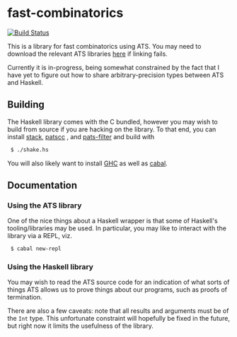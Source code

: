 # fast-combinatorics

[![Build Status](https://travis-ci.org/vmchale/fast-combinatorics.svg?branch=master)](https://travis-ci.org/vmchale/fast-combinatorics)

This is a library for fast combinatorics using ATS. You may need to download the 
relevant ATS libraries
[here](http://www.ats-lang.org/Downloads.html#Install_of_ATS2_include) if
linking fails.

Currently it is in-progress, being somewhat constrained by the fact that I have
yet to figure out how to share arbitrary-precision types between ATS and Haskell.

## Building

The Haskell library comes with the C bundled, however you may wish to build from
source if you are hacking on the library. To that end, you can install
[stack](http://haskellstack.org/), [patscc](http://www.ats-lang.org/Downloads.html) , and
[pats-filter](https://github.com/Hibou57/PostiATS-Utilities) and build with

```bash
 $ ./shake.hs
```

You will also likely want to install
[GHC](https://www.haskell.org/ghc/download.html) as well as
[cabal](https://www.haskell.org/cabal/).

## Documentation

### Using the ATS library

One of the nice things about a Haskell wrapper is that some of Haskell's
tooling/libraries may be used. In particular, you may like to interact with the
library via a REPL, viz.

```bash
 $ cabal new-repl
```

### Using the Haskell library

You may wish to read the ATS source code for an indication of what sorts of
things ATS allows us to prove things about our programs, such as proofs of
termination.

There are also a few caveats: note that all results and arguments
must be of the `Int` type. This unfortunate constraint will hopefully be fixed
in the future, but right now it limits the usefulness of the library.
